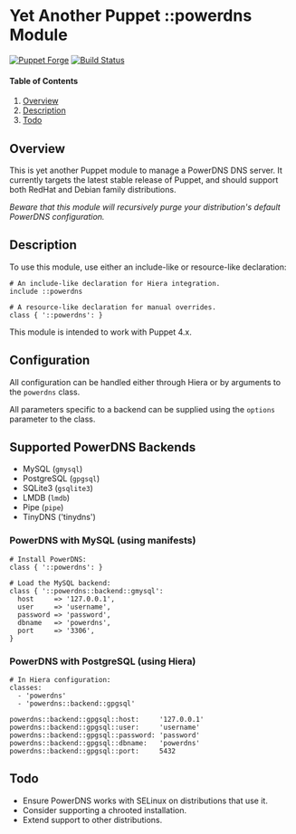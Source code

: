# Yet Another Puppet ::powerdns Module

[![Puppet Forge](http://img.shields.io/puppetforge/v/jmkeyes/powerdns.svg)](https://forge.puppetlabs.com/jmkeyes/powerdns)
[![Build Status](https://travis-ci.org/jmkeyes/puppet-powerdns.svg?branch=master)](https://travis-ci.org/jmkeyes/puppet-powerdns)

#### Table of Contents

 1. [Overview](#overview)
 2. [Description](#description)
 3. [Todo](#todo)

## Overview

This is yet another Puppet module to manage a PowerDNS DNS server. It currently targets the
latest stable release of Puppet, and should support both RedHat and Debian family distributions.

*Beware that this module will recursively purge your distribution's default PowerDNS configuration.*

## Description

To use this module, use either an include-like or resource-like declaration:

    # An include-like declaration for Hiera integration.
    include ::powerdns

    # A resource-like declaration for manual overrides.
    class { '::powerdns': }

This module is intended to work with Puppet 4.x.

## Configuration

All configuration can be handled either through Hiera or by arguments to the `powerdns` class.

All parameters specific to a backend can be supplied using the `options` parameter to the class.

## Supported PowerDNS Backends

  - MySQL (`gmysql`)
  - PostgreSQL (`gpgsql`)
  - SQLite3 (`gsqlite3`)
  - LMDB (`lmdb`)
  - Pipe (`pipe`)
  - TinyDNS ('tinydns')

### PowerDNS with MySQL (using manifests)

    # Install PowerDNS:
    class { '::powerdns': }

    # Load the MySQL backend:
    class { '::powerdns::backend::gmysql':
      host     => '127.0.0.1',
      user     => 'username',
      password => 'password',
      dbname   => 'powerdns',
      port     => '3306',
    }

### PowerDNS with PostgreSQL (using Hiera)

    # In Hiera configuration:
    classes:
      - 'powerdns'
      - 'powerdns::backend::gpgsql'

    powerdns::backend::gpgsql::host:     '127.0.0.1'
    powerdns::backend::gpgsql::user:     'username'
    powerdns::backend::gpgsql::password: 'password'
    powerdns::backend::gpgsql::dbname:   'powerdns'
    powerdns::backend::gpgsql::port:     5432

## Todo

  * Ensure PowerDNS works with SELinux on distributions that use it.
  * Consider supporting a chrooted installation.
  * Extend support to other distributions.

